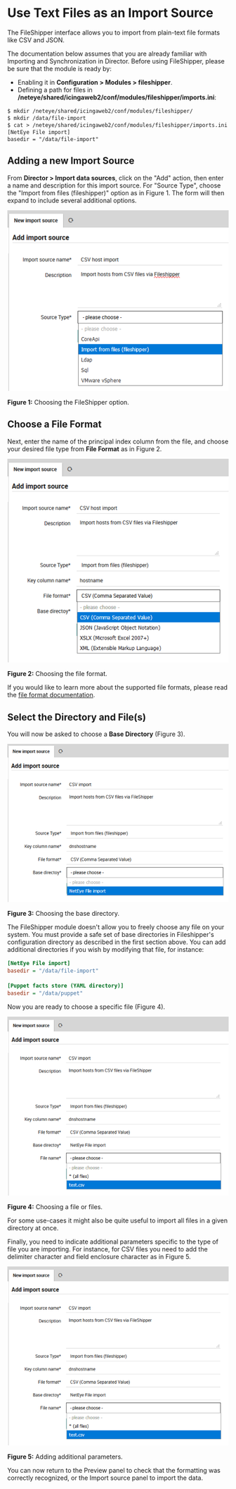 <a id="ImportSource"></a>Use Text Files as an Import Source
===========================================================

The FileShipper interface allows you to import from plain-text file formats like CSV and JSON.

The documentation below assumes that you are already familiar with Importing and Synchronization
in Director.  Before using FileShipper, please be sure that the module is ready by:

* Enabling it in **Configuration > Modules > fileshipper**.
* Defining a path for files in **/neteye/shared/icingaweb2/conf/modules/fileshipper/imports.ini**:
```
$ mkdir /neteye/shared/icingaweb2/conf/modules/fileshipper/
$ mkdir /data/file-import
$ cat > /neteye/shared/icingaweb2/conf/modules/fileshipper/imports.ini
[NetEye File import]
basedir = "/data/file-import"
```



<a id="fileshipper-importsource"></a>Adding a new Import Source
---------------------------------------------------------------

From **Director > Import data sources**, click on the "Add" action, then enter a name and description
for this import source.  For "Source Type", choose the "Import from files (fileshipper)" option as in
Figure 1.  The form will then expand to include several additional options.

![Add a Fileshipper Import Source](screenshot/fileshipper/fileshipper-import02.png)

**Figure 1:**  Choosing the FileShipper option.



<a id="fileshipper-format"></a>Choose a File Format
---------------------------------------------------

Next, enter the name of the principal index column from the file, and choose your desired file type
from **File Format** as in Figure 2.

![Choose a File Format](screenshot/fileshipper/fileshipper-import03.png)

**Figure 2:**  Choosing the file format.

If you would like to learn more about the supported file formats, please read the
[file format documentation](11-FileFormats.md).



<a id="fileshipper-file"></a>Select the Directory and File(s)
-------------------------------------------------------------

You will now be asked to choose a **Base Directory** (Figure 3).

![Choose a Base Directory](screenshot/fileshipper/fileshipper-import04.png)

**Figure 3:**  Choosing the base directory.

The FileShipper module doesn't allow you to freely choose any file on your system.  You must
provide a safe set of base directories in Fileshipper's configuration directory as described
in the first section above.  You can add additional directories if you wish by modifying
that file, for instance:

```ini
[NetEye File import]
basedir = "/data/file-import"

[Puppet facts store (YAML directory)]
basedir = "/data/puppet"
```

Now you are ready to choose a specific file (Figure 4).

![Choose a specific file](screenshot/fileshipper/fileshipper-import05.png)

**Figure 4:**  Choosing a file or files.

For some use-cases it might also be quite useful to import all files in a given
directory at once.

Finally, you need to indicate additional parameters specific to the type of file you are importing.
For instance, for CSV files you need to add the delimiter character and field enclosure character
as in Figure 5.

![Add extra options](screenshot/fileshipper/fileshipper-import05.png)

**Figure 5:**  Adding additional parameters.

You can now return to the Preview panel to check that the formatting was correctly recognized,
or the Import source panel to import the data.
